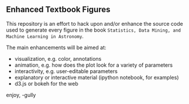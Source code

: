 Enhanced Textbook Figures
----------------

This repository is an effort to hack upon and/or enhance the source code used to generate every figure in the book `Statistics, Data Mining, and Machine Learning in Astronomy`.

The main enhancements will be aimed at:
* visualization, e.g. color, annotations
* animation, e.g. how does the plot look for a variety of parameters
* interactivity, e.g. user-editable parameters
* explanatory or interactive material (ipython notebook, for examples)
* d3.js or bokeh for the web

enjoy,
-gully

